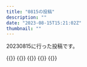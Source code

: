 ```yaml
---
title: "0815の投稿"
description: ""
date: "2023-08-15T15:21:02Z"
thumbnail: ""
---
```

20230815に行った投稿です。
<!--more-->
{{<othersns text="そろそろカビゴンに寝ろって言われるか" url="https://qunagi.qunagi.net/notice/AYl0DgOMI9QygWN7zM" screenname="jme/k.h" date="2023-08-15T14:08:07.000Z">}}
{{<othersns text="OS更新したらスナップショット5GB超えるようになったか<br/>仕方無いアップグレードするときは我慢するか" url="https://qunagi.qunagi.net/notice/AYl07ah4Z3npH6Djg8" screenname="jme/k.h" date="2023-08-15T14:07:01.000Z">}}
{{<othersns text="2.5.4" url="https://qunagi.qunagi.net/notice/AYky9lKHMZaqzHG3X6" screenname="jme/k.h" date="2023-08-15T13:45:00.000Z">}}
{{<othersns text="よし" url="https://qunagi.qunagi.net/notice/AYkKurRB1cmQiSH9F2" screenname="jme/k.h" date="2023-08-15T06:25:18.000Z">}}
{{<othersns text="確認してないけどubuntu22<br/>ポスグレをあげるべきか" url="https://qunagi.qunagi.net/notice/AYk8r1pavf30hctads" screenname="jme/k.h" date="2023-08-15T04:10:09.000Z">}}
